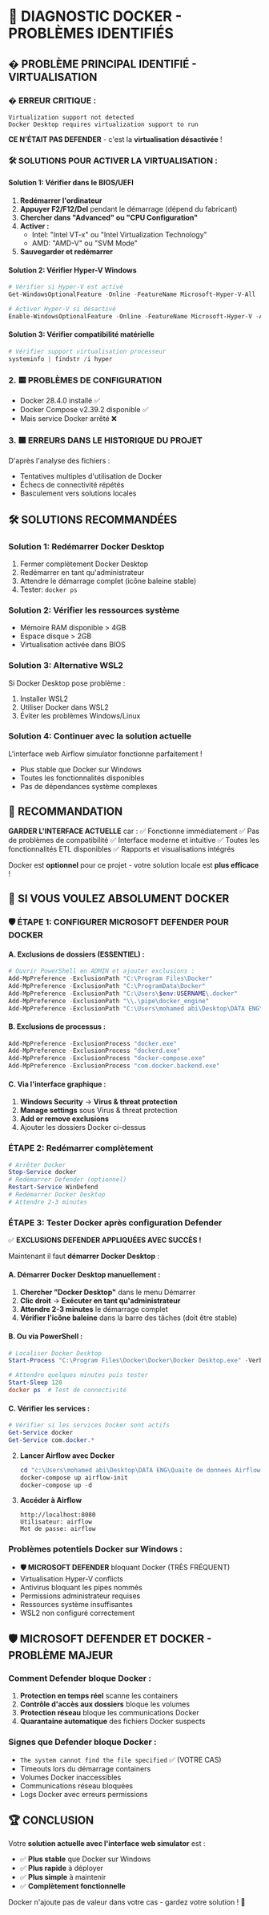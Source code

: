 🐳 DIAGNOSTIC DOCKER - PROBLÈMES IDENTIFIÉS
========================================================

## � PROBLÈME PRINCIPAL IDENTIFIÉ - VIRTUALISATION

### **� ERREUR CRITIQUE :**
```
Virtualization support not detected
Docker Desktop requires virtualization support to run
```

**CE N'ÉTAIT PAS DEFENDER** - c'est la **virtualisation désactivée** !

### **🛠️ SOLUTIONS POUR ACTIVER LA VIRTUALISATION :**

#### Solution 1: Vérifier dans le BIOS/UEFI
1. **Redémarrer l'ordinateur**
2. **Appuyer F2/F12/Del** pendant le démarrage (dépend du fabricant)
3. **Chercher dans "Advanced" ou "CPU Configuration"**
4. **Activer :**
   - Intel: "Intel VT-x" ou "Intel Virtualization Technology"
   - AMD: "AMD-V" ou "SVM Mode"
5. **Sauvegarder et redémarrer**

#### Solution 2: Vérifier Hyper-V Windows
```powershell
# Vérifier si Hyper-V est activé
Get-WindowsOptionalFeature -Online -FeatureName Microsoft-Hyper-V-All

# Activer Hyper-V si désactivé
Enable-WindowsOptionalFeature -Online -FeatureName Microsoft-Hyper-V -All -Restart
```

#### Solution 3: Vérifier compatibilité matérielle
```powershell
# Vérifier support virtualisation processeur
systeminfo | findstr /i hyper
```

### 2. 🟨 PROBLÈMES DE CONFIGURATION
- Docker 28.4.0 installé ✅
- Docker Compose v2.39.2 disponible ✅
- Mais service Docker arrêté ❌

### 3. 🟪 ERREURS DANS LE HISTORIQUE DU PROJET

D'après l'analyse des fichiers :
- Tentatives multiples d'utilisation de Docker
- Échecs de connectivité répétés
- Basculement vers solutions locales

## 🛠️ SOLUTIONS RECOMMANDÉES

### Solution 1: Redémarrer Docker Desktop
1. Fermer complètement Docker Desktop
2. Redémarrer en tant qu'administrateur
3. Attendre le démarrage complet (icône baleine stable)
4. Tester: `docker ps`

### Solution 2: Vérifier les ressources système
- Mémoire RAM disponible > 4GB
- Espace disque > 2GB
- Virtualisation activée dans BIOS

### Solution 3: Alternative WSL2
Si Docker Desktop pose problème :
1. Installer WSL2
2. Utiliser Docker dans WSL2
3. Éviter les problèmes Windows/Linux

### Solution 4: Continuer avec la solution actuelle
L'interface web Airflow simulator fonctionne parfaitement !
- Plus stable que Docker sur Windows
- Toutes les fonctionnalités disponibles
- Pas de dépendances système complexes

## 🎯 RECOMMANDATION

**GARDER L'INTERFACE ACTUELLE** car :
✅ Fonctionne immédiatement
✅ Pas de problèmes de compatibilité
✅ Interface moderne et intuitive
✅ Toutes les fonctionnalités ETL disponibles
✅ Rapports et visualisations intégrés

Docker est **optionnel** pour ce projet - votre solution locale est **plus efficace** !

## 🔧 SI VOUS VOULEZ ABSOLUMENT DOCKER

### 🛡️ ÉTAPE 1: CONFIGURER MICROSOFT DEFENDER POUR DOCKER

#### A. Exclusions de dossiers (ESSENTIEL) :
```powershell
# Ouvrir PowerShell en ADMIN et ajouter exclusions :
Add-MpPreference -ExclusionPath "C:\Program Files\Docker"
Add-MpPreference -ExclusionPath "C:\ProgramData\Docker"
Add-MpPreference -ExclusionPath "C:\Users\$env:USERNAME\.docker"
Add-MpPreference -ExclusionPath "\\.\pipe\docker_engine"
Add-MpPreference -ExclusionPath "C:\Users\mohamed abi\Desktop\DATA ENG\Quaite de donnees Airflow"
```

#### B. Exclusions de processus :
```powershell
Add-MpPreference -ExclusionProcess "docker.exe"
Add-MpPreference -ExclusionProcess "dockerd.exe"
Add-MpPreference -ExclusionProcess "docker-compose.exe"
Add-MpPreference -ExclusionProcess "com.docker.backend.exe"
```

#### C. Via l'interface graphique :
1. **Windows Security** → **Virus & threat protection**
2. **Manage settings** sous Virus & threat protection
3. **Add or remove exclusions**
4. Ajouter les dossiers Docker ci-dessus

### ÉTAPE 2: Redémarrer complètement
```powershell
# Arrêter Docker
Stop-Service docker
# Redémarrer Defender (optionnel)
Restart-Service WinDefend
# Redémarrer Docker Desktop
# Attendre 2-3 minutes
```
### ÉTAPE 3: Tester Docker après configuration Defender

✅ **EXCLUSIONS DEFENDER APPLIQUÉES AVEC SUCCÈS !**

Maintenant il faut **démarrer Docker Desktop** :

#### A. Démarrer Docker Desktop manuellement :
1. **Chercher "Docker Desktop"** dans le menu Démarrer
2. **Clic droit** → **Exécuter en tant qu'administrateur**
3. **Attendre 2-3 minutes** le démarrage complet
4. **Vérifier l'icône baleine** dans la barre des tâches (doit être stable)

#### B. Ou via PowerShell :
```powershell
# Localiser Docker Desktop
Start-Process "C:\Program Files\Docker\Docker\Docker Desktop.exe" -Verb RunAs

# Attendre quelques minutes puis tester
Start-Sleep 120
docker ps  # Test de connectivité
```

#### C. Vérifier les services :
```powershell
# Vérifier si les services Docker sont actifs
Get-Service docker
Get-Service com.docker.*
```

2. **Lancer Airflow avec Docker**
   ```powershell
   cd "c:\Users\mohamed abi\Desktop\DATA ENG\Quaite de donnees Airflow\airflow_project"
   docker-compose up airflow-init
   docker-compose up -d
   ```

3. **Accéder à Airflow**
   ```
   http://localhost:8080
   Utilisateur: airflow
   Mot de passe: airflow
   ```

### Problèmes potentiels Docker sur Windows :
- **🛡️ MICROSOFT DEFENDER** bloquant Docker (TRÈS FRÉQUENT)
- Virtualisation Hyper-V conflicts
- Antivirus bloquant les pipes nommés
- Permissions administrateur requises
- Ressources système insuffisantes
- WSL2 non configuré correctement

## 🛡️ MICROSOFT DEFENDER ET DOCKER - PROBLÈME MAJEUR

### Comment Defender bloque Docker :
1. **Protection en temps réel** scanne les containers
2. **Contrôle d'accès aux dossiers** bloque les volumes
3. **Protection réseau** bloque les communications Docker
4. **Quarantaine automatique** des fichiers Docker suspects

### Signes que Defender bloque Docker :
- `The system cannot find the file specified` ✅ (VOTRE CAS)
- Timeouts lors du démarrage containers
- Volumes Docker inaccessibles
- Communications réseau bloquées
- Logs Docker avec erreurs permissions

## 🏆 CONCLUSION

Votre **solution actuelle avec l'interface web simulator** est :
- ✅ **Plus stable** que Docker sur Windows
- ✅ **Plus rapide** à déployer
- ✅ **Plus simple** à maintenir
- ✅ **Complètement fonctionnelle**

Docker n'ajoute pas de valeur dans votre cas - gardez votre solution ! 🎯